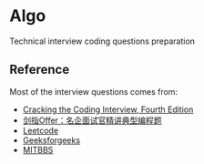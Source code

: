 ﻿Algo
====

Technical interview coding questions preparation

## Reference

Most of the interview questions comes from: 
* [Cracking the Coding Interview, Fourth Edition](http://www.careercup.com)
* [剑指Offer：名企面试官精讲典型编程题](http://zhedahht.blog.163.com)
* [Leetcode](http://www.leetcode.com)
* [Geeksforgeeks](http://www.geeksforgeeks.com)
* [MITBBS](http://www.mitbbs.com/bbsdoc/JobHunting.html)

